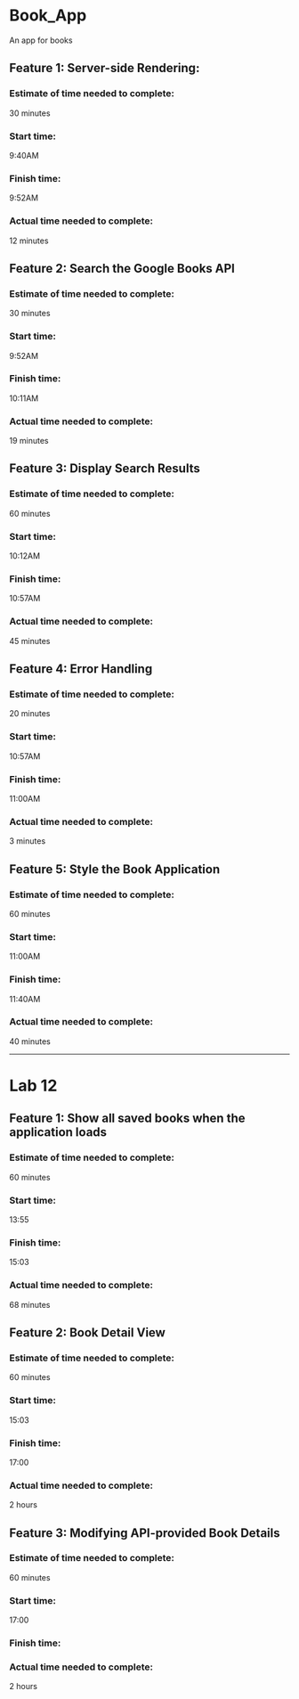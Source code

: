 # Book_App
An app for books

## Feature 1: Server-side Rendering:

### Estimate of time needed to complete:
 30 minutes

### Start time:
 9:40AM

### Finish time:
 9:52AM

### Actual time needed to complete:
 12 minutes

## Feature 2: Search the Google Books API

### Estimate of time needed to complete:
 30 minutes

### Start time:
 9:52AM

### Finish time:
 10:11AM

### Actual time needed to complete:
 19 minutes

## Feature 3: Display Search Results

### Estimate of time needed to complete:
 60 minutes

### Start time:
 10:12AM

### Finish time:
 10:57AM

### Actual time needed to complete:
45 minutes
 
## Feature 4: Error Handling

### Estimate of time needed to complete:
 20 minutes

### Start time:
 10:57AM

### Finish time:
11:00AM

### Actual time needed to complete:
3 minutes

## Feature 5: Style the Book Application

### Estimate of time needed to complete:
 60 minutes

### Start time:
11:00AM

### Finish time:
11:40AM

### Actual time needed to complete:
40 minutes

___________________________________________________________________________________________________________

# Lab 12

## Feature 1: Show all saved books when the application loads

### Estimate of time needed to complete:
 60 minutes

### Start time:
13:55

### Finish time:
15:03

### Actual time needed to complete:
68 minutes

## Feature 2: Book Detail View

### Estimate of time needed to complete:
60 minutes

### Start time:
15:03

### Finish time:
17:00

### Actual time needed to complete:
2 hours

## Feature 3: Modifying API-provided Book Details

### Estimate of time needed to complete:
60 minutes

### Start time:
17:00

### Finish time:


### Actual time needed to complete:
2 hours